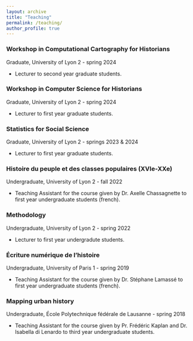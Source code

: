 ```yaml
---
layout: archive
title: "Teaching"
permalink: /teaching/
author_profile: true
---
```


### Workshop in Computational Cartography for Historians
Graduate, University of Lyon 2 - spring 2024

* Lecturer to second year graduate students.


### Workshop in Computer Science for Historians
Graduate, University of Lyon 2 - spring 2024

* Lecturer to first year graduate students.


### Statistics for Social Science
Graduate, University of Lyon 2 - springs 2023 & 2024

* Lecturer to first year graduate students. 


### Histoire du peuple et des classes populaires (XVIe-XXe) 
Undergraduate, University of Lyon 2 - fall 2022

* Teaching Assistant for the course given by Dr. Axelle Chassagnette to first year undergraduate students (french).


### Methodology
Undergraduate, University of Lyon 2 - spring 2022

* Lecturer to first year undergradute students. 


### Écriture numérique de l’histoire 
Undergraduate, University of Paris 1 - spring 2019

* Teaching Assistant for the course given by Dr. Stéphane Lamassé to first year undergraduate students (french).



### Mapping urban history
Undergraduate, École Polytechnique fédérale de Lausanne - spring 2018

* Teaching Assistant for the course given by Pr. Frédéric Kaplan and Dr. Isabella di Lenardo to third year undergraduate students.

